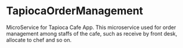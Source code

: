 # TapiocaOrderManagement

MicroService for Tapioca Cafe App. This microservice used for order management among staffs of the cafe, such as receive by front desk, allocate to chef and so on.
